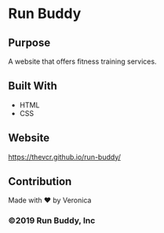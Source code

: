 # Run Buddy

## Purpose
A website that offers fitness training services.

## Built With
* HTML
* CSS

## Website
https://thevcr.github.io/run-buddy/

## Contribution
Made with ❤️ by Veronica

### ©️2019 Run Buddy, Inc 
